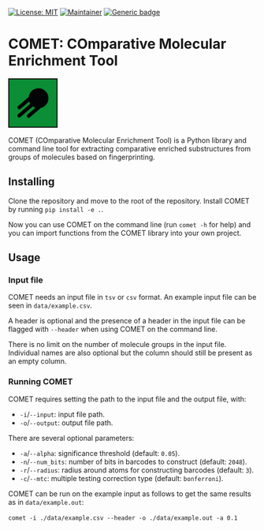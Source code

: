 [![License: MIT](https://img.shields.io/badge/License-MIT-yellow.svg)](./LICENSE)
[![Maintainer](https://img.shields.io/badge/Maintainer-davidmeijer-blue)](https://github.com/davidmeijer)
[![Generic badge](https://img.shields.io/badge/Version-alpha-green.svg)](https://shields.io/)

# COMET: COmparative Molecular Enrichment Tool

<img src="https://github.com/moltools/COMET/blob/main/logo.png" alt="logo" width="100">

COMET (COmparative Molecular Enrichment Tool) is a Python library and command line tool for extracting comparative enriched substructures from groups of molecules based on fingerprinting.

## Installing

Clone the repository and move to the root of the repository. Install COMET by running `pip install -e .`.

Now you can use COMET on the command line (run `comet -h` for help) and you can import functions from the COMET library into your own project. 

## Usage

### Input file

COMET needs an input file in `tsv` or `csv` format. An example input file can be seen in `data/example.csv`. 

A header is optional and the presence of a header in the input file can be flagged with `--header` when using COMET on the command line.

There is no limit on the number of molecule groups in the input file. Individual names are also optional but the column should still be present as an empty column.

### Running COMET

COMET requires setting the path to the input file and the output file, with:
* `-i`/`--input`: input file path. 
* `-o`/`--output`: output file path. 

There are several optional parameters:
* `-a`/`--alpha`: significance threshold (default: `0.05`).
* `-n`/`--num_bits`: number of bits in barcodes to construct (default: `2048`).
* `-r`/`--radius`: radius around atoms for constructing barcodes (default: `3`).
* `-c`/`--mtc`: multiple testing correction type (default: `bonferroni`).

COMET can be run on the example input as follows to get the same results as in `data/example.out`:

`comet -i ./data/example.csv --header -o ./data/example.out -a 0.1`
